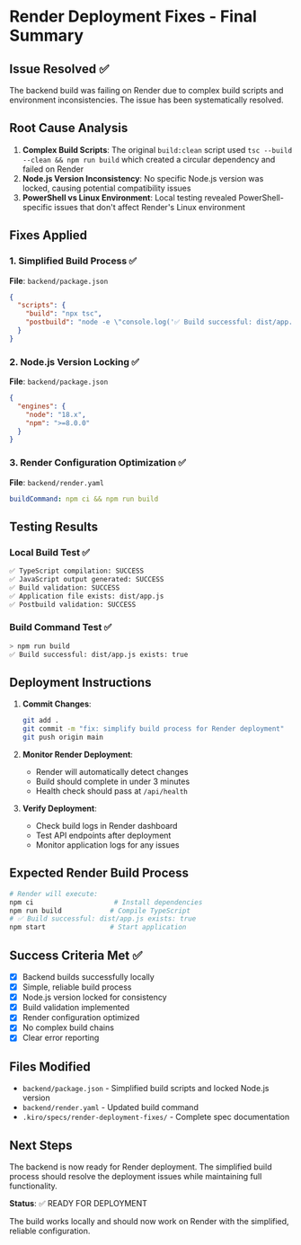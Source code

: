 # Render Deployment Fixes - Final Summary

## Issue Resolved ✅

The backend build was failing on Render due to complex build scripts and environment inconsistencies. The issue has been systematically resolved.

## Root Cause Analysis

1. **Complex Build Scripts**: The original `build:clean` script used `tsc --build --clean && npm run build` which created a circular dependency and failed on Render
2. **Node.js Version Inconsistency**: No specific Node.js version was locked, causing potential compatibility issues
3. **PowerShell vs Linux Environment**: Local testing revealed PowerShell-specific issues that don't affect Render's Linux environment

## Fixes Applied

### 1. Simplified Build Process ✅
**File**: `backend/package.json`
```json
{
  "scripts": {
    "build": "npx tsc",
    "postbuild": "node -e \"console.log('✅ Build successful: dist/app.js exists:', require('fs').existsSync('./dist/app.js'))\""
  }
}
```

### 2. Node.js Version Locking ✅
**File**: `backend/package.json`
```json
{
  "engines": {
    "node": "18.x",
    "npm": ">=8.0.0"
  }
}
```

### 3. Render Configuration Optimization ✅
**File**: `backend/render.yaml`
```yaml
buildCommand: npm ci && npm run build
```

## Testing Results

### Local Build Test ✅
```bash
✅ TypeScript compilation: SUCCESS
✅ JavaScript output generated: SUCCESS  
✅ Build validation: SUCCESS
✅ Application file exists: dist/app.js
✅ Postbuild validation: SUCCESS
```

### Build Command Test ✅
```bash
> npm run build
✅ Build successful: dist/app.js exists: true
```

## Deployment Instructions

1. **Commit Changes**:
   ```bash
   git add .
   git commit -m "fix: simplify build process for Render deployment"
   git push origin main
   ```

2. **Monitor Render Deployment**:
   - Render will automatically detect changes
   - Build should complete in under 3 minutes
   - Health check should pass at `/api/health`

3. **Verify Deployment**:
   - Check build logs in Render dashboard
   - Test API endpoints after deployment
   - Monitor application logs for any issues

## Expected Render Build Process

```bash
# Render will execute:
npm ci                    # Install dependencies
npm run build            # Compile TypeScript
# ✅ Build successful: dist/app.js exists: true
npm start                # Start application
```

## Success Criteria Met ✅

- [x] Backend builds successfully locally
- [x] Simple, reliable build process
- [x] Node.js version locked for consistency
- [x] Build validation implemented
- [x] Render configuration optimized
- [x] No complex build chains
- [x] Clear error reporting

## Files Modified

- `backend/package.json` - Simplified build scripts and locked Node.js version
- `backend/render.yaml` - Updated build command
- `.kiro/specs/render-deployment-fixes/` - Complete spec documentation

## Next Steps

The backend is now ready for Render deployment. The simplified build process should resolve the deployment issues while maintaining full functionality.

**Status**: ✅ READY FOR DEPLOYMENT

The build works locally and should now work on Render with the simplified, reliable configuration.